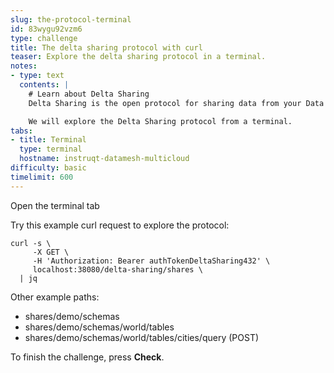 ```yaml
---
slug: the-protocol-terminal
id: 83wygu92vzm6
type: challenge
title: The delta sharing protocol with curl
teaser: Explore the delta sharing protocol in a terminal.
notes:
- type: text
  contents: |
    # Learn about Delta Sharing
    Delta Sharing is the open protocol for sharing data from your Data Mesh!

    We will explore the Delta Sharing protocol from a terminal.
tabs:
- title: Terminal
  type: terminal
  hostname: instruqt-datamesh-multicloud
difficulty: basic
timelimit: 600
---
```


Open the terminal tab

Try this example curl request to explore the protocol:
```
curl -s \
     -X GET \
     -H 'Authorization: Bearer authTokenDeltaSharing432' \
     localhost:38080/delta-sharing/shares \
  | jq
```

Other example paths:
- shares/demo/schemas
- shares/demo/schemas/world/tables
- shares/demo/schemas/world/tables/cities/query (POST)

To finish the challenge, press **Check**.
